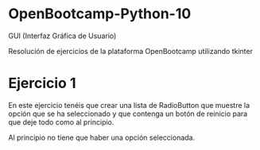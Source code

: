 # OpenBootcamp-Python-10
GUI (Interfaz Gráfica de Usuario)

Resolución de ejercicios de la plataforma OpenBootcamp utilizando tkinter

# Ejercicio 1
En este ejercicio tenéis que crear una lista de RadioButton que muestre la opción que se ha seleccionado y que contenga un botón de reinicio para que deje todo como al principio.

Al principio no tiene que haber una opción seleccionada.

